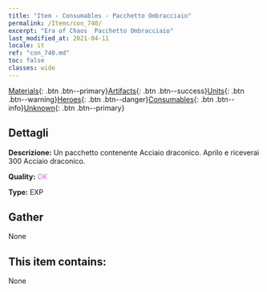 ```yaml
---
title: "Item - Consumables - Pacchetto Ombracciaio"
permalink: /Items/con_740/
excerpt: "Era of Chaos  Pacchetto Ombracciaio"
last_modified_at: 2021-04-11
locale: it
ref: "con_740.md"
toc: false
classes: wide
---
```

 [Materials](/it/Items/){: .btn .btn--primary}[Artifacts](/it/Items/Artifacts/){: .btn .btn--success}[Units](/it/Items/Units/){: .btn .btn--warning}[Heroes](/it/Items/Heroes/){: .btn .btn--danger}[Consumables](/it/Items/Consumables/){: .btn .btn--info}[Unknown](/it/Items/Unknown/){: .btn .btn--primary}

## Dettagli
 **Descrizione:** Un pacchetto contenente Acciaio draconico. Aprilo e riceverai 300 Acciaio draconico.

 **Quality:** <span style="color: #DA70D6">OK</span>

 **Type:** EXP

## Gather

  None

## This item contains:

  None

